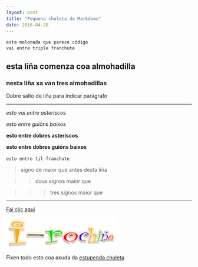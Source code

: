 ```yaml
---
layout: post
title: "Pequena chuleta de Markdown"
date: 2016-04-20
---
```

```
esta molonada que parece código
vai entre triple franchute
```

## esta liña  comenza coa almohadilla

### nesta liña xa van tres almohadillas

Dobre salto de liña para indicar parágrafo

***

*esto vai entre asteriscos*

_esto entre guións baixos_

**esto entre dobres asteriscos**

__esto entre dobres guións baixos__

`esto entre til franchute`

> signo de maior que antes desta liña

>> dous signos maior que

>>> tres signos maior que

---

[Fai clic aquí](https://irocho.github.io/blog/2016/04/21/primer.html)

![Cando sexa maior haberá unha imaxe aquí mismamente](/imaxes/logo.png)

Fixen todo esto coa axuda da [estupenda chuleta](http://packetlife.net/media/library/16/Markdown.pdf)
